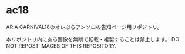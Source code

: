# ac18

ARIA CARNIVAL18のオレぷらアンソロの告知ページ用リポジトリ。

本リポジトリ内にある画像を無断で転載・複製することは禁止します。
DO NOT REPOST IMAGES OF THIS REPOSITORY.
